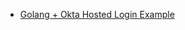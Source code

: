 * [Golang + Okta Hosted Login Example](https://github.com/okta/samples-golang/tree/master/okta-hosted-login)

